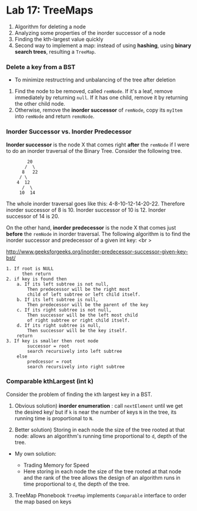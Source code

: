 Lab 17: TreeMaps
===
1. Algorithm for deleting a node
2. Analyzing some properties of the inorder successor of a node
3. Finding the kth-largest value quickly
4. Second way to implement a map: instead of using **hashing**, using **binary search trees**, resulting a ```TreeMap```.

### Delete a key from a BST
- To minimize restructring and unbalancing of the tree after deletion
1. Find the node to be removed, called ```remNode```. If it's a leaf, remove immediately by returning ```null```. If it has one child, remove it by returning the other child node.
2. Otherwise, remove the **inorder successor** of ```remNode```, copy its ```myItem``` into ```remNode``` and return ```remoNode```.

### Inorder Successor vs. Inorder Predecessor
**Inorder successor** is the node X that comes right **after** the ```remNode``` if I were to do an inorder traversal of the Binary Tree. Consider the following tree.
```
		20
	   /  \
	  8   22
	 / \
	4  12
	  /  \
	 10  14
```

The whole inorder traversal goes like this: 4-8-10-12-14-20-22. Therefore inorder successor of 8 is 10. Inorder successor of 10 is 12. Inorder successor of 14 is 20.

On the other hand, **inorder predecessor** is the node X that comes just **before** the ```remNode``` in inorder traversal. The following algorithm is to find the inorder successor and predecessor of a given int key: <br \> 

http://www.geeksforgeeks.org/inorder-predecessor-successor-given-key-bst/ 

```
1. If root is NULL
      then return
2. if key is found then
    a. If its left subtree is not null,
        Then predecessor will be the right most 
        child of left subtree or left child itself.
    b. If its left subtree is null, 
    	Then predecessor will be the parent of the key
    c. If its right subtree is not null,
        Then successor will be the left most child 
        of right subtree or right child itself.
    d. If its right subtree is null,
    	Then successor will be the key itself.
    return
3. If key is smaller then root node
        successor = root
        search recursively into left subtree
    else
        predcessor = root
        search recursively into right subtree
```

### Comparable kthLargest (int k)
Consider the problem of finding the ```k```th largest key in a BST. 

1. Obvious solution) **inorder enumeration** : call ```nextElement``` until we get the desired key/ but if ```k``` is near the number of keys ```N``` in the tree, its running time is proportional to ```N```.

2. Better solution) Storing in each node the size of the tree rooted at that node: allows an algorithm's running time proportional to ```d```, depth of the tree.

* My own solution: 

    * Trading Memory for Speed 
    * Here storing in each node the size of the tree rooted at that node and the rank of the tree allows the design of an algorithm runs in time proportional to ```d```, the depth of the tree.

3. TreeMap Phonebook
```TreeMap``` implements ```Comparable``` interface to order the map based on keys




